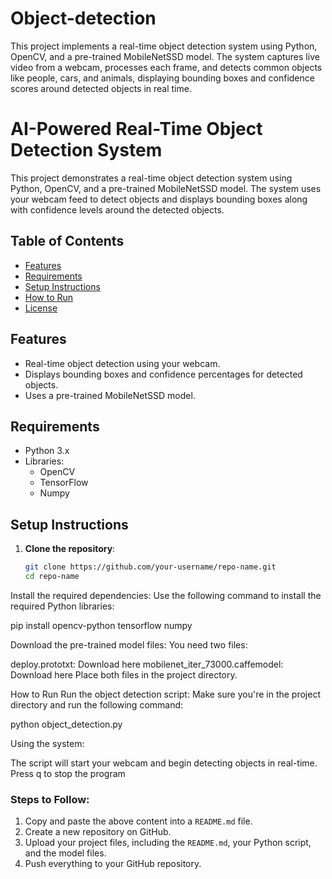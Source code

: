 # Object-detection
This project implements a real-time object detection system using Python, OpenCV, and a pre-trained MobileNetSSD model. The system captures live video from a webcam, processes each frame, and detects common objects like people, cars, and animals, displaying bounding boxes and confidence scores around detected objects in real time.
# AI-Powered Real-Time Object Detection System

This project demonstrates a real-time object detection system using Python, OpenCV, and a pre-trained MobileNetSSD model. The system uses your webcam feed to detect objects and displays bounding boxes along with confidence levels around the detected objects.

## Table of Contents
- [Features](#features)
- [Requirements](#requirements)
- [Setup Instructions](#setup-instructions)
- [How to Run](#how-to-run)
- [License](#license)

## Features
- Real-time object detection using your webcam.
- Displays bounding boxes and confidence percentages for detected objects.
- Uses a pre-trained MobileNetSSD model.

## Requirements
- Python 3.x
- Libraries:
  - OpenCV
  - TensorFlow
  - Numpy

## Setup Instructions

1. **Clone the repository**:
   ```bash
   git clone https://github.com/your-username/repo-name.git
   cd repo-name
Install the required dependencies: Use the following command to install the required Python libraries:

pip install opencv-python tensorflow numpy

Download the pre-trained model files: You need two files:

deploy.prototxt: Download here
mobilenet_iter_73000.caffemodel: Download here
Place both files in the project directory.

How to Run
Run the object detection script: Make sure you're in the project directory and run the following command:

python object_detection.py

Using the system:

The script will start your webcam and begin detecting objects in real-time.
Press q to stop the program

### Steps to Follow:
1. Copy and paste the above content into a `README.md` file.
2. Create a new repository on GitHub.
3. Upload your project files, including the `README.md`, your Python script, and the model files.
4. Push everything to your GitHub repository.

